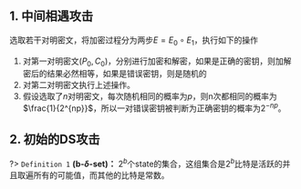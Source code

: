 ## 1. 中间相遇攻击
选取若干对明密文，将加密过程分为两步$E=E_{0} \circ E_{1}$，执行如下的操作
1. 对第一对明密文$(P_{0},C_{0})$，分别进行加密和解密，如果是正确的密钥，则加解密后的结果必然相等，如果是错误密钥，则是随机的
2. 对第二对明密文执行上述操作。
3. 假设选取了$n$对明密文，每次随机相同的概率为$p$，则n次都相同的概率为$\frac{1}{2^{np}}$，所以一对错误密钥被判断为正确密钥的概率为$2^{-np}$。

## 2. 初始的DS攻击

?> `Definition 1` **(b-$\delta$-set)：** $2^{b}$个state的集合，这组集合是$2^{b}$比特是活跃的并且取遍所有的可能值，而其他的比特是常数。